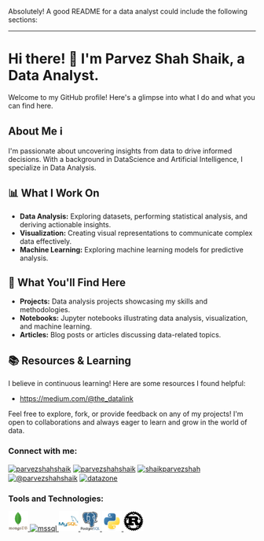 Absolutely! A good README for a data analyst could include the following sections:

---

# Hi there! 👋 I'm Parvez Shah Shaik, a Data Analyst.

Welcome to my GitHub profile! Here's a glimpse into what I do and what you can find here.

## About Me ℹ️
I'm passionate about uncovering insights from data to drive informed decisions. With a background in DataScience and Artificial Intelligence, I specialize in Data Analysis.

## 📊 What I Work On
- **Data Analysis:** Exploring datasets, performing statistical analysis, and deriving actionable insights.
- **Visualization:** Creating visual representations to communicate complex data effectively.
- **Machine Learning:** Exploring machine learning models for predictive analysis.

## 🌟 What You'll Find Here
- **Projects:** Data analysis projects showcasing my skills and methodologies.
- **Notebooks:** Jupyter notebooks illustrating data analysis, visualization, and machine learning.
- **Articles:** Blog posts or articles discussing data-related topics.


## 📚 Resources & Learning
I believe in continuous learning! Here are some resources I found helpful:
- https://medium.com/@the_datalink

Feel free to explore, fork, or provide feedback on any of my projects! I'm open to collaborations and always eager to learn and grow in the world of data.


<h3 align="left">Connect with me:</h3>
<p align="left">
<a href="https://twitter.com/TheDatalink_" target="blank"><img align="center" src="https://raw.githubusercontent.com/rahuldkjain/github-profile-readme-generator/master/src/images/icons/Social/twitter.svg" alt="parvezshahshaik" height="30" width="40" /></a>
<a href="https://linkedin.com/in/parvezshahshaik" target="blank"><img align="center" src="https://raw.githubusercontent.com/rahuldkjain/github-profile-readme-generator/master/src/images/icons/Social/linked-in-alt.svg" alt="parvezshahshaik" height="30" width="40" /></a>
<a href="https://kaggle.com/shaikparvezshah" target="blank"><img align="center" src="https://raw.githubusercontent.com/rahuldkjain/github-profile-readme-generator/master/src/images/icons/Social/kaggle.svg" alt="shaikparvezshah" height="30" width="40" /></a>
<a href="https://medium.com/@the_datalink" target="blank"><img align="center" src="https://raw.githubusercontent.com/rahuldkjain/github-profile-readme-generator/master/src/images/icons/Social/medium.svg" alt="@parvezshahshaik" height="30" width="40" /></a>
<a href="https://www.hackerrank.com/datazone" target="blank"><img align="center" src="https://raw.githubusercontent.com/rahuldkjain/github-profile-readme-generator/master/src/images/icons/Social/hackerrank.svg" alt="datazone" height="30" width="40" /></a>
</p>

<h3 align="left">Tools and Technologies:</h3>
<p align="left"> <a href="https://www.mongodb.com/" target="_blank" rel="noreferrer"> <img src="https://raw.githubusercontent.com/devicons/devicon/master/icons/mongodb/mongodb-original-wordmark.svg" alt="mongodb" width="40" height="40"/> </a> <a href="https://www.microsoft.com/en-us/sql-server" target="_blank" rel="noreferrer"> <img src="https://www.svgrepo.com/show/303229/microsoft-sql-server-logo.svg" alt="mssql" width="40" height="40"/> </a> <a href="https://www.mysql.com/" target="_blank" rel="noreferrer"> <img src="https://raw.githubusercontent.com/devicons/devicon/master/icons/mysql/mysql-original-wordmark.svg" alt="mysql" width="40" height="40"/> </a> <a href="https://www.postgresql.org" target="_blank" rel="noreferrer"> <img src="https://raw.githubusercontent.com/devicons/devicon/master/icons/postgresql/postgresql-original-wordmark.svg" alt="postgresql" width="40" height="40"/> </a> <a href="https://www.python.org" target="_blank" rel="noreferrer"> <img src="https://raw.githubusercontent.com/devicons/devicon/master/icons/python/python-original.svg" alt="python" width="40" height="40"/> </a> <a href="https://www.rust-lang.org" target="_blank" rel="noreferrer"> <img src="https://raw.githubusercontent.com/devicons/devicon/master/icons/rust/rust-plain.svg" alt="rust" width="40" height="40"/> </a> </p>

